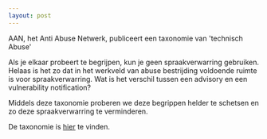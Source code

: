 ```yaml
---
layout: post
---
```

AAN, het Anti Abuse Netwerk, publiceert een taxonomie van 'technisch Abuse'

Als je elkaar probeert te begrijpen, kun je geen spraakverwarring gebruiken. Helaas is het zo dat in het werkveld van abuse bestrijding voldoende ruimte is voor spraakverwarring. Wat is het verschil tussen een advisory en een vulnerability notification? 

Middels deze taxonomie proberen we deze begrippen helder te schetsen en zo deze spraakverwarring te verminderen.

De taxonomie is [hier](/publicaties/taxonomie-techniek.html) te vinden.